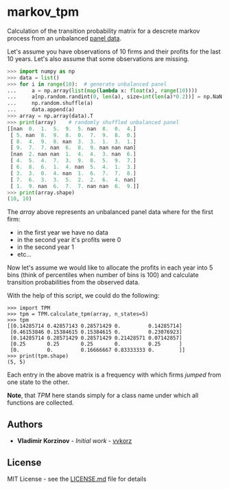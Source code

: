 # markov_tpm 

Calculation of the transition probability matrix for a descrete markov process from an unbalanced [panel data](https://en.wikipedia.org/wiki/Panel_data).

Let's assume you have observations of 10 firms and their profits for the last 10 years. 
Let's also assume that some observations are missing. 

```python
>>> import numpy as np
>>> data = list()
>>> for i in range(10):  # generate unbalanced panel
...     a = np.array(list(map(lambda x: float(x), range(10))))
...     a[np.random.randint(0, len(a), size=int(len(a)*0.2))] = np.NaN
...     np.random.shuffle(a)
...     data.append(a)
>>> array = np.array(data).T
>>> print(array)    # randomly shuffled unbalanced panel
[[nan  0.  1.  5.  9.  5. nan  8.  0.  4.]
 [ 5. nan  8.  9.  8.  0.  7.  9.  8.  0.]
 [ 8.  4.  9.  8. nan  3.  3.  1.  3.  1.]
 [ 9.  7.  7. nan  6.  8.  9. nan nan nan]
 [nan  2. nan nan  1.  4.  4.  3. nan  6.]
 [ 4.  5.  4.  7.  3.  9.  8.  5.  9.  7.]
 [ 6.  8.  6.  1.  4. nan  5.  4.  1.  3.]
 [ 3.  3.  0.  4. nan  1.  6.  7.  7.  8.]
 [ 7.  6.  3.  3.  5.  2.  2.  6.  4. nan]
 [ 1.  9. nan  6.  7.  7. nan nan  6.  9.]]
>>> print(array.shape)
(10, 10)
```

The *array* above represents an unbalanced panel data where for the first firm:
 * in the first year we have no data
 * in the second year it's profits were 0
 * in the second year 1
 * etc...
 
Now let's assume we would like to allocate the profits in each year into 5 bins (think of percentiles when number of bins is 100)
and calculate transition probabilities from the observed data.

With the help of this script, we could do the following:

```
>>> import TPM
>>> tpm = TPM.calculate_tpm(array, n_states=5)
>>> tpm
[[0.14285714 0.42857143 0.28571429 0.         0.14285714]
 [0.46153846 0.15384615 0.15384615 0.         0.23076923]
 [0.14285714 0.28571429 0.28571429 0.21428571 0.07142857]
 [0.25       0.25       0.25       0.         0.25      ]
 [0.         0.         0.16666667 0.83333333 0.        ]]
>>> print(tpm.shape)
(5, 5)

``` 
Each entry in the above matrix is a frequency with which firms *jumped* from one state to the other.

**Note**, that *TPM* here stands simply for a class name under which all functions are collected.

## Authors

* **Vladimir Korzinov** - *Initial work* - [vvkorz](https://github.com/vvkorz)

## License

MIT License - see the [LICENSE.md](LICENSE) file for details
